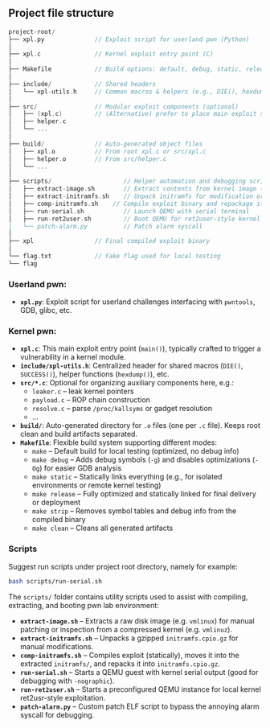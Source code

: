 ## Project file structure

```c
project-root/
├── xpl.py              // Exploit script for userland pwn (Python)
│
├── xpl.c               // Kernel exploit entry point (C)
│
├── Makefile            // Build options: default, debug, static, release
│
├── include/            // Shared headers
│   └── xpl-utils.h	    // Common macros & helpers (e.g., DIE(), hexdump(), etc.)
│
├── src/                // Modular exploit components (optional)
│   ├── (xpl.c)         // (Alternative) prefer to place main exploit script under src/
│   ├── helper.c 
│   └── ...
│
├── build/              // Auto-generated object files
│   ├── xpl.o           // From root xpl.c or src/xpl.c
│   ├── helper.o        // From src/helper.c
│   └── ...            
│
├── scripts/                    // Helper automation and debugging scripts
│   ├── extract-image.sh        // Extract contents from kernel image (vmlinuz, bzImage, etc.)
│   ├── extract-initramfs.sh    // Unpack initramfs for modification or inspection
│   ├── comp-initramfs.sh    // Compile exploit binary and repackage it into initramfs.cpio.gz
│   ├── run-serial.sh           // Launch QEMU with serial terminal
│   ├── run-ret2user.sh         // Boot QEMU for ret2user-style kernel exploit testing\
│   └── patch-alarm.py          // Patch alarm syscall
│
├── xpl                 // Final compiled exploit binary
│
└── flag.txt            // Fake flag used for local testing
└── flag
```

### Userland pwn:

- **`xpl.py`**: Exploit script for userland challenges interfacing with `pwntools`, GDB, glibc, etc.

### Kernel pwn:

- **`xpl.c`**: This main exploit entry point (`main()`), typically crafted to trigger a vulnerability in a kernel module.
- **`include/xpl-utils.h`**: Centralized header for shared macros (`DIE()`, `SUCCESS()`), helper functions (`hexdump()`), etc.
- **`src/*.c`**: Optional for organizing auxiliary components here, e.g.:
  - `leaker.c` – leak kernel pointers
  - `payload.c` – ROP chain construction
  - `resolve.c` – parse `/proc/kallsyms` or gadget resolution
  - …
- **`build/`**: Auto-generated directory for `.o` files (one per `.c` file). Keeps root clean and build artifacts separated.
- **`Makefile`**: Flexible build system supporting different modes:
  - `make` – Default build for local testing (optimized, no debug info)
  - `make debug` – Adds debug symbols (`-g`) and disables optimizations (`-Og`) for easier GDB analysis
  - `make static` – Statically links everything (e.g., for isolated environments or remote kernel testing)
  - `make release` – Fully optimized and statically linked for final delivery or deployment
  - `make strip` – Removes symbol tables and debug info from the compiled binary
  - `make clean` – Cleans all generated artifacts

### Scripts

Suggest run scripts under project root directory, namely for example:

```sh
bash scripts/run-serial.sh
```

The `scripts/` folder contains utility scripts used to assist with compiling, extracting, and booting pwn lab environment:

- **`extract-image.sh`** – Extracts a raw disk image (e.g. `vmlinux`) for manual patching or inspection from a compressed kernel (e.g. `vmlinuz`).
- **`extract-initramfs.sh`** – Unpacks a gzipped `initramfs.cpio.gz` for manual modifications.
- **`comp-initramfs.sh`** – Compiles exploit (statically), moves it into the extracted `initramfs/`, and repacks it into `initramfs.cpio.gz`.
- **`run-serial.sh`** – Starts a QEMU guest with kernel serial output (good for debugging with `-nographic`).
- **`run-ret2user.sh`** – Starts a preconfigured QEMU instance for local kernel ret2usr-style exploitation.
- **`patch-alarm.py`** – Custom patch ELF script to bypass the annoying alarm syscall for debugging.

